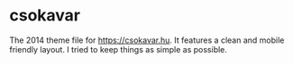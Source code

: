 csokavar
==============


The 2014 theme file for https://csokavar.hu. It features a clean and mobile friendly layout. I tried to keep things as simple as possible.

